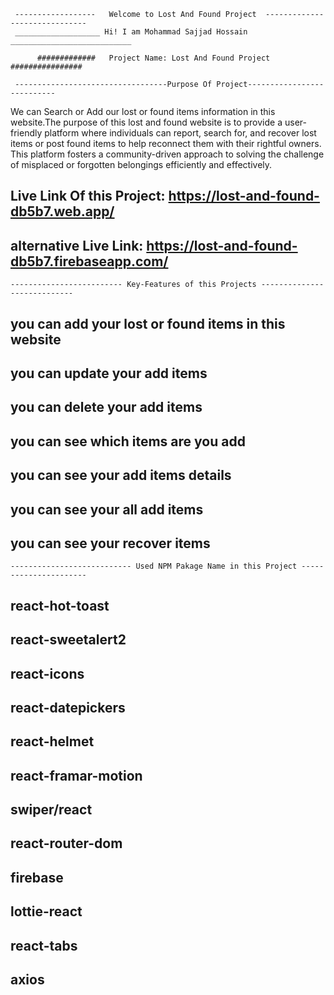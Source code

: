 
     ------------------   Welcome to Lost And Found Project  ------------------------------
     ___________________ Hi! I am Mohammad Sajjad Hossain ___________________________

          #############   Project Name: Lost And Found Project  ################

     ----------------------------------Purpose Of Project--------------------------- 

We can Search or Add our lost or found items information in this website.The purpose of this lost and found website is to provide a user-friendly platform where individuals can report, search for, and recover lost items or post found items to help reconnect them with their rightful owners. This platform fosters a community-driven approach to solving the challenge of misplaced or forgotten belongings efficiently and effectively.

## Live Link Of this Project: https://lost-and-found-db5b7.web.app/ 
## alternative Live Link: https://lost-and-found-db5b7.firebaseapp.com/

    ------------------------- Key-Features of this Projects ----------------------------
## you can add your lost or found items in this website
## you can update your add items
## you can delete your add items
## you can see which items are you add
## you can see your add items details
## you can see your all add items 
## you can see your recover items

    --------------------------- Used NPM Pakage Name in this Project ----------------------
## react-hot-toast
## react-sweetalert2
## react-icons
## react-datepickers
## react-helmet
## react-framar-motion
## swiper/react    
## react-router-dom
## firebase
## lottie-react
## react-tabs
## axios
